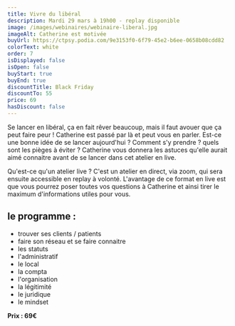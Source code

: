```yaml
---
title: Vivre du libéral
description: Mardi 29 mars à 19h00 - replay disponible
image: /images/webinaires/webinaire-liberal.jpg
imageAlt: Catherine est motivée
buyUrl: https://ctpsy.podia.com/9e3153f0-6f79-45e2-b6ee-0658b08cdd82
colorText: white
order: 7
isDisplayed: false
isOpen: false
buyStart: true
buyEnd: true
discountTitle: Black Friday
discountTo: 55
price: 69
hasDiscount: false
---
```


Se lancer en libéral, ça en fait rêver beaucoup, mais il faut avouer que ça peut faire peur ! Catherine est passé par là et peut vous en parler. Est-ce une bonne idée de se lancer aujourd'hui ? Comment s'y prendre ? quels sont les pièges à éviter ? Catherine vous donnera les astuces qu'elle aurait aimé connaitre avant de se lancer dans cet atelier en live.

Qu'est-ce qu'un atelier live ? C'est un atelier en direct, via zoom, qui sera ensuite accessible en replay à volonté. L'avantage de ce format en live est que vous pourrez poser toutes vos questions à Catherine et ainsi tirer le maximum d'informations utiles pour vous.

## le programme :

- trouver ses clients / patients
- faire son réseau et se faire connaitre
- les statuts
- l'administratif
- le local
- la compta
- l'organisation
- la légitimité
- le juridique
- le mindset

**Prix : 69€**
